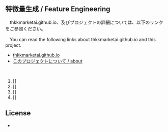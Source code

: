 
## **特徴量生成 / Feature Engineering**

　thkkmarketai.github.io、及びプロジェクトの詳細については、以下のリンクをご参照ください。

　You can read the following links about thkkmarketai.github.io and this project.

- [thkkmarketai.github.io](https://thkkmarketai.github.io)
- [このプロジェクトについて / about](https://thkkmarketai.github.io/about)

&emsp;

1. []
2. []
3. []
4. []

## **License**
-

&emsp;

